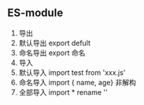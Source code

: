 ## ES-module
1. 导出
  1. 默认导出 export defult
  2. 命名导出 export 命名
2. 导入
  1. 默认导入  import test from 'xxx.js'
  2. 命名导入  import { name, age} 
     非解构
  3. 全部导入  import * rename ''